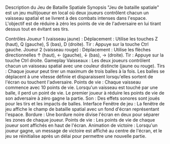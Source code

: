 Description du Jeu de Bataille Spatiale
Synopsis
"Jeu de bataille spatiale" est un jeu multijoueur en local où deux joueurs contrôlent chacun un vaisseau spatial et se livrent à des combats intenses dans l'espace. L'objectif est de réduire à zéro les points de vie de l'adversaire en lui tirant dessus tout en évitant ses tirs.

Contrôles
Joueur 1 (vaisseau jaune) :
Déplacement : Utilise les touches Z (haut), Q (gauche), S (bas), D (droite).
Tir : Appuye sur la touche Ctrl gauche.
Joueur 2 (vaisseau rouge) :
Déplacement : Utilise les flèches directionnelles ↑ (haut), ← (gauche), ↓ (bas), → (droite).
Tir : Appuye sur la touche Ctrl droite.
Gameplay
Vaisseaux : Les deux joueurs contrôlent chacun un vaisseau spatial avec une couleur distincte (jaune ou rouge).
Tirs : Chaque joueur peut tirer un maximum de trois balles à la fois. Les balles se déplacent à une vitesse définie et disparaissent lorsqu'elles sortent de l'écran ou touchent l'adversaire.
Points de vie : Chaque vaisseau commence avec 10 points de vie. Lorsqu'un vaisseau est touché par une balle, il perd un point de vie. Le premier joueur à réduire les points de vie de son adversaire à zéro gagne la partie.
Son : Des effets sonores sont joués pour les tirs et les impacts de balles.
Interface
Fenêtre de jeu : La fenêtre de jeu affiche le champ de bataille spatial avec un fond d'écran représentant l'espace.
Bordure : Une bordure noire divise l'écran en deux pour séparer les zones de chaque joueur.
Points de vie : Les points de vie de chaque joueur sont affichés en haut de l'écran.
Animation de victoire : Lorsqu'un joueur gagne, un message de victoire est affiché au centre de l'écran, et le jeu se réinitialise après un délai pour permettre une nouvelle partie.
